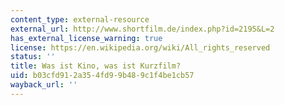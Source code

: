 ```yaml
---
content_type: external-resource
external_url: http://www.shortfilm.de/index.php?id=2195&L=2
has_external_license_warning: true
license: https://en.wikipedia.org/wiki/All_rights_reserved
status: ''
title: Was ist Kino, was ist Kurzfilm?
uid: b03cfd91-2a35-4fd9-9b48-9c1f4be1cb57
wayback_url: ''
---
```

